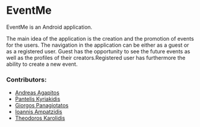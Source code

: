 # EventMe
EventMe is an Android application.

Τhe main idea of the application is the creation and the promotion of events for the users. The navigation in the application can be either as a guest or as a registered user. Guest has the opportunity to see the future events as well as the profiles of their creators.Registered user has furthermore the ability to create a new event.
### Contributors:
* [Andreas Agapitos](https://github.com/andreasagap)
* [Pantelis Kyriakidis](https://github.com/PantelisKyriakidis)
* [Giorgos Panagiotatos](https://github.com/panagiotat)
* [Ioannis Ampatzidis](https://github.com/ioampatzidis)
* [Theodoros Karolidis](https://github.com/karolidis)

